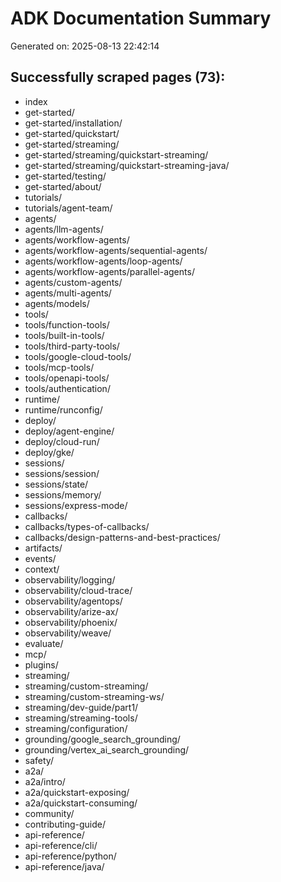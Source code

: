 # ADK Documentation Summary

Generated on: 2025-08-13 22:42:14

## Successfully scraped pages (73):

- index
- get-started/
- get-started/installation/
- get-started/quickstart/
- get-started/streaming/
- get-started/streaming/quickstart-streaming/
- get-started/streaming/quickstart-streaming-java/
- get-started/testing/
- get-started/about/
- tutorials/
- tutorials/agent-team/
- agents/
- agents/llm-agents/
- agents/workflow-agents/
- agents/workflow-agents/sequential-agents/
- agents/workflow-agents/loop-agents/
- agents/workflow-agents/parallel-agents/
- agents/custom-agents/
- agents/multi-agents/
- agents/models/
- tools/
- tools/function-tools/
- tools/built-in-tools/
- tools/third-party-tools/
- tools/google-cloud-tools/
- tools/mcp-tools/
- tools/openapi-tools/
- tools/authentication/
- runtime/
- runtime/runconfig/
- deploy/
- deploy/agent-engine/
- deploy/cloud-run/
- deploy/gke/
- sessions/
- sessions/session/
- sessions/state/
- sessions/memory/
- sessions/express-mode/
- callbacks/
- callbacks/types-of-callbacks/
- callbacks/design-patterns-and-best-practices/
- artifacts/
- events/
- context/
- observability/logging/
- observability/cloud-trace/
- observability/agentops/
- observability/arize-ax/
- observability/phoenix/
- observability/weave/
- evaluate/
- mcp/
- plugins/
- streaming/
- streaming/custom-streaming/
- streaming/custom-streaming-ws/
- streaming/dev-guide/part1/
- streaming/streaming-tools/
- streaming/configuration/
- grounding/google_search_grounding/
- grounding/vertex_ai_search_grounding/
- safety/
- a2a/
- a2a/intro/
- a2a/quickstart-exposing/
- a2a/quickstart-consuming/
- community/
- contributing-guide/
- api-reference/
- api-reference/cli/
- api-reference/python/
- api-reference/java/
